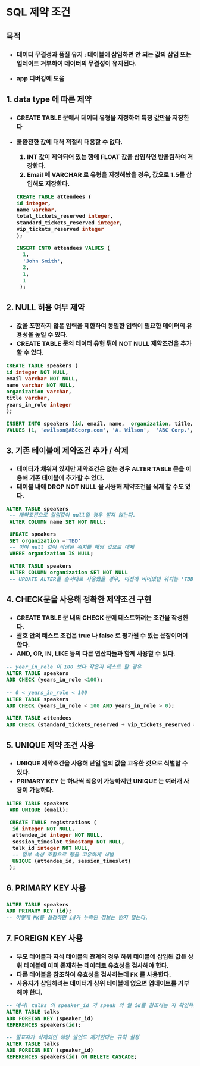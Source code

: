 <h1> SQL 제약 조건

<h2> 목적
<h3>

 - 데이터 무결성과 품질 유지 : 테이블에 삽입하면 안 되는 값의 삽입 또는 업데이트 거부하여 데이터의 무결성이 유지된다.
  
 - app 디버깅에 도움
  

<h2> 1. data type 에 따른 제약
<h3>

 - CREATE TABLE 문에서 데이터 유형을 지정하여 특정 값만을 저장한다 <br>
 - 불완전한 값에 대해 적절히 대응할 수 없다.<br>
   1. INT 값이 제약되어 있는 행에 FLOAT 값을 삽입하면 반올림하여 저장한다.<br>
   2. Email 에 VARCHAR 로 유형을 지정해놨을 경우, 값으로 1.5를 삽입해도 저장한다.<br>
   

   ```sql
   CREATE TABLE attendees (
   id integer,
   name varchar,
   total_tickets_reserved integer,
   standard_tickets_reserved integer,
   vip_tickets_reserved integer
   );

   INSERT INTO attendees VALUES (
     1, 
     'John Smith',
     2,
     1,
     1
    );
    ```


<h2> 2. NULL 허용 여부 제약

<h3> 

 - 값을 포함하지 않은 입력을 제한하여 동일한 입력이 필요한 데이터의 유용성을 높일 수 있다.<br>
 - CREATE TABLE 문의 데이터 유형 뒤에 NOT NULL 제약조건을 추가할 수 있다.


  ```sql
  CREATE TABLE speakers (
  id integer NOT NULL,
  email varchar NOT NULL,
  name varchar NOT NULL,
  organization varchar,
  title varchar,
  years_in_role integer
  );

  INSERT INTO speakers (id, email, name,  organization, title, years_in_role)
  VALUES (1, 'awilson@ABCcorp.com', 'A. Wilson',  'ABC Corp.', 'CTO', 6);
  ```


<h2> 3. 기존 테이블에 제약조건 추가 / 삭제

<h3> 

 - 데이터가 채워져 있지만 제약조건은 없는 경우 ALTER TABLE 문을 이용해 기존 테이블에 추가할 수 있다.
 - 테이블 내에 DROP NOT NULL 을 사용해 제약조건을 삭제 할 수도 있다.

  ```sql
  ALTER TABLE speakers
   -- 제약조건으로 칼럼값이 null일 경우 받지 않는다.
   ALTER COLUMN name SET NOT NULL;

   UPDATE speakers
   SET organization ='TBD' 
   -- 이미 null 값이 작성된 위치를 해당 값으로 대체
   WHERE organization IS NULL;

   ALTER TABLE speakers
   ALTER COLUMN organization SET NOT NULL
   -- UPDATE ALTER를 순서대로 사용했을 경우, 이전에 비어있던 위치는 'TBD'로 대체되어 들어가고 앞으로 받는 값은 null일 경우 받지 않는다.
 ``` 



<h2> 4. CHECK문을 사용해 정확한 제약조건 구현

<h3>

 - CREATE TABLE 문 내의 CHECK 문에 테스트하려는 조건을 작성한다.
 - 괄호 안의 테스트 조건은 true 나 false 로 평가될 수 있는 문장이어야 한다.
 - AND, OR, IN, LIKE 등의 다른 연산자들과 함께 사용할 수 있다.

  ```sql
  -- year_in_role 이 100 보다 작은지 테스트 할 경우
  ALTER TABLE speakers 
  ADD CHECK (years_in_role <100);
   
  -- 0 < years_in_role < 100
  ALTER TABLE speakers
  ADD CHECK (years_in_role < 100 AND years_in_role > 0);

  ALTER TABLE attendees 
  ADD CHECK (standard_tickets_reserved + vip_tickets_reserved = total_tickets_reserved);
  
  ```



<h2> 5. UNIQUE 제약 조건 사용

<h3> 

 - UNIQUE 제약조건을 사용해 단일 열의 값을 고유한 것으로 식별할 수 있다.
 - PRIMARY KEY 는 하나씩 적용이 가능하지만 UNIQUE 는 여러개 사용이 가능하다.
  
  ```sql
  ALTER TABLE speakers
   ADD UNIQUE (email);

   CREATE TABLE registrations (
    id integer NOT NULL,
    attendee_id integer NOT NULL,
    session_timeslot timestamp NOT NULL,
    talk_id integer NOT NULL,
    -- 일부 속성 조합으로 행을 고유하게 식별
    UNIQUE (attendee_id, session_timeslot)
   );
   ```


<h2> 6. PRIMARY KEY 사용

<h3>


 ```sql
 ALTER TABLE speakers
 ADD PRIMARY KEY (id);
 -- 이렇게 PK를 설정하면 id가 누락된 정보는 받지 않는다.
 ```



<h2> 7. FOREIGN KEY 사용

<h3> 

 - 부모 테이블과 자식 테이블의 관계의 경우 하위 테이블에 삽입된 값은 상위 테이블에 이미 존재하는 데이터로 유효성을 검사해야 한다.
 - 다른 테이블을 참조하여 유효성을 검사하는데 FK 를 사용한다.
 - 사용자가 삽입하려는 데이터가 상위 테이블에 없으면 업데이트를 거부해야 한다.


 ```sql
 -- 예시) talks 의 speaker_id 가 speak 의 열 id를 참조하는 지 확인하는 FK 설정하는 방법
 ALTER TABLE talks
 ADD FOREIGN KEY (speaker_id) 
 REFERENCES speakers(id);

 -- 발표자가 삭제되면 해당 발언도 제거한다는 규칙 설정
 ALTER TABLE talks
 ADD FOREIGN KEY (speaker_id)
 REFERENCES speakers(id) ON DELETE CASCADE;
 ```